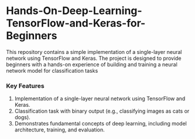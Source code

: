 # Hands-On-Deep-Learning-TensorFlow-and-Keras-for-Beginners
This repository contains a simple implementation of a single-layer neural network using TensorFlow and Keras. The project is designed to provide beginners with a hands-on experience of building and training a neural network model for classification tasks

### Key Features

1. Implementation of a single-layer neural network using TensorFlow and Keras.
2. Classification task with binary output (e.g., classifying images as cats or dogs).
3. Demonstrates fundamental concepts of deep learning, including model architecture, training, and evaluation.
